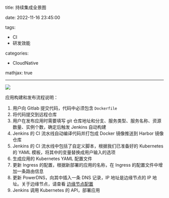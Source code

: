 title: 持续集成全景图

date: 2022-11-16 23:45:00

tags: 
  - CI
  - 研发效能

categories:
  - CloudNative

mathjax: true

-------
<img src="https://images.bumpchicken.cn/img/CI.png">

应用构建和发布流程说明：

1. 用户向 Gitlab 提交代码，代码中必须包含 `Dockerfile`
2. 将代码提交到远程仓库
3. 用户在发布应用时需要填写 git 仓库地址和分支、服务类型、服务名称、资源数量、实例个数，确定后触发 Jenkins 自动构建
4. Jenkins 的 CI 流水线自动编译代码并打包成 Docker 镜像推送到 Harbor 镜像仓库
5. Jenkins 的 CI 流水线中包括了自定义脚本，根据我们已准备好的 Kubernetes 的 YAML 模板，将其中的变量替换成用户输入的选项
6. 生成应用的 Kubernetes YAML 配置文件
7. 更新 Ingress 的配置，根据新部署的应用的名称，在 Ingress 的配置文件中增加一条路由信息
8. 更新 PowerDNS，向其中插入一条 DNS 记录，IP 地址是边缘节点的 IP 地址。关于边缘节点，请查看 [边缘节点配置](https://jimmysong.io/kubernetes-handbook/practice/edge-node-configuration.html)
9. Jenkins 调用 Kubernetes 的 API，部署应用